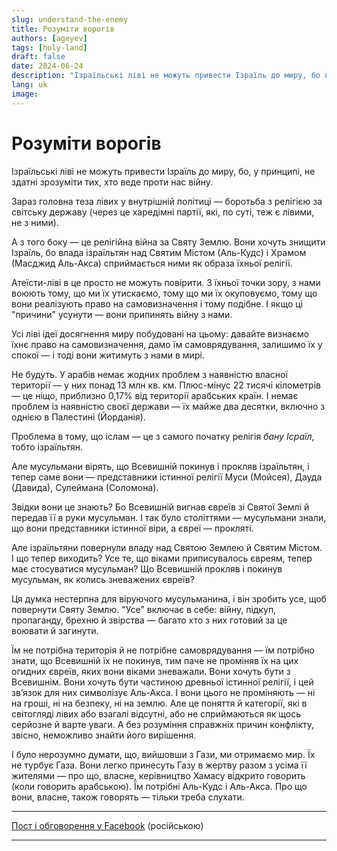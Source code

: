 ```yaml
---
slug: understand-the-enemy
title: Розуміти ворогів
authors: [ageyev]
tags: [holy-land]
draft: false
date: 2024-06-24
description: "Ізраїльські ліві не можуть привести Ізраїль до миру, бо в принципі не здатні зрозуміти тих, хто веде проти нас війну"
lang: uk
image: 
---
```


# Розуміти ворогів

Ізраїльські ліві не можуть привести Ізраїль до миру, бо, у принципі, не здатні зрозуміти тих, хто веде проти нас війну.

Зараз головна теза лівих у внутрішній політиці — боротьба з релігією за світську державу (через це харедімні партії, які, по суті, теж є лівими, не з ними).

А з того боку — це релігійна війна за Святу Землю. Вони хочуть знищити Ізраїль, бо влада ізраїльтян над Святим Містом (Аль-Кудс) і Храмом (Масджид Аль-Акса) сприймається ними як образа їхньої релігії.

Атеїсти-ліві в це просто не можуть повірити. З їхньої точки зору, з нами воюють тому, що ми їх утискаємо, тому що ми їх окуповуємо, тому що вони реалізують право на самовизначення і тому подібне. І якщо ці "причини" усунути — вони припинять війну з нами.

Усі ліві ідеї досягнення миру побудовані на цьому: давайте визнаємо їхнє право на самовизначення, дамо їм самоврядування, залишимо їх у спокої — і тоді вони житимуть з нами в мирі.

Не будуть. У арабів немає жодних проблем з наявністю власної території — у них понад 13 млн кв. км. Плюс-мінус 22 тисячі кілометрів — це ніщо, приблизно 0,17% від території арабських країн. І немає проблем із наявністю своєї держави — їх майже два десятки, включно з однією в Палестині (Йорданія).

Проблема в тому, що іслам — це з самого початку релігія *бану Ісраїл*, тобто ізраїльтян.

Але мусульмани вірять, що Всевишній покинув і прокляв ізраїльтян, і тепер саме вони — представники істинної релігії Муси (Мойсея), Дауда (Давида), Сулеймана (Соломона).

Звідки вони це знають? Бо Всевишній вигнав євреїв зі Святої Землі й передав її в руки мусульман. І так було століттями — мусульмани знали, що вони представники істинної віри, а євреї — прокляті.

Але ізраїльтяни повернули владу над Святою Землею й Святим Містом. І що тепер виходить? Усе те, що віками приписувалось євреям, тепер має стосуватися мусульман? Що Всевишній прокляв і покинув мусульман, як колись зневажених євреїв?

Ця думка нестерпна для віруючого мусульманина, і він зробить усе, щоб повернути Святу Землю. "Усе" включає в себе: війну, підкуп, пропаганду, брехню й звірства — багато хто з них готовий за це воювати й загинути.

Їм не потрібна територія й не потрібне самоврядування — їм потрібно знати, що Всевишній їх не покинув, тим паче не проміняв їх на цих огидних євреїв, яких вони віками зневажали. Вони хочуть бути з Всевишнім. Вони хочуть бути частиною древньої істинної релігії, і цей зв’язок для них символізує Аль-Акса. І вони цього не проміняють — ні на гроші, ні на безпеку, ні на землю. Але це поняття й категорії, які в світогляді лівих або взагалі відсутні, або не сприймаються як щось серйозне й варте уваги. А без розуміння справжніх причин конфлікту, звісно, неможливо знайти його вирішення.

І було нерозумно думати, що, вийшовши з Гази, ми отримаємо мир. Їх не турбує Газа. Вони легко принесуть Газу в жертву разом з усіма її жителями — про що, власне, керівництво Хамасу відкрито говорить (коли говорить арабською). Їм потрібні Аль-Кудс і Аль-Акса. Про що вони, власне, також говорять — тільки треба слухати.

---

[Пост і обговорення у Facebook](https://www.facebook.com/viktor.ageyev/posts/pfbid02tPEi5cCnuSr67La9TrwjWdVcANYvZKx7udY5jGRYWgnRUaeZsToBBMAPnQiGL8bil) (російською)

---